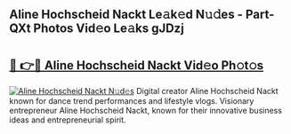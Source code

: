 ## Aline Hochscheid Nackt Le𝚊k𝚎d N𝚞𝚍es - Part-QXt Photos Vid𝚎o Le𝚊ks gJDzj

# <h2><a href="http://fb9ro3.evod.top/?m=Aline+Hochscheid+Nackt">🔗 👉🔴 Aline Hochscheid Nackt Vid𝚎o Ph𝚘t𝚘s</a></h2>

[![Aline Hochscheid Nackt N𝚞d𝚎s](https://i.imgur.com/8V9OHl7.gif)](http://fb9ro3.evod.top/?m=Aline+Hochscheid+Nackt)
Digital creator Aline Hochscheid Nackt known for dance trend performances and lifestyle vlogs. Visionary entrepreneur Aline Hochscheid Nackt, known for their innovative business ideas and entrepreneurial spirit. 
